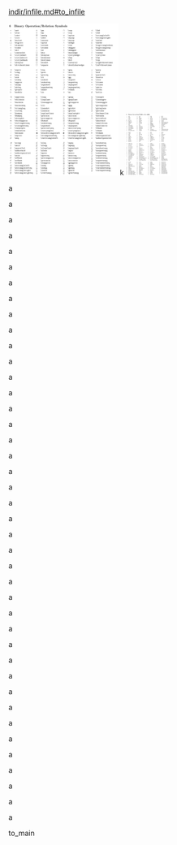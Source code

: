 <a href="indir/infile.md#to_infile" title="title">indir/infile.md#to_infile</a>

<img src="img.jpg" alt="img.jpg" height="300">
k
<img src="img.jpg" alt="img.jpg" height="122">


a


a


a


a


a


a

a


a


a


a


a


a


a

a


a


a


a


a


a


a

a


a


a


a


a


a


a

a


a


a


a


a


a


a

a


a


a


a


a


a


a

<a id="to_main">to_main</a>